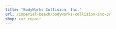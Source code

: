 ```yaml
---
title: "BodyWorks Collision, Inc."
url: /imperial-beach/bodyworks-collision-inc-3/
shop: car repair
---
```

